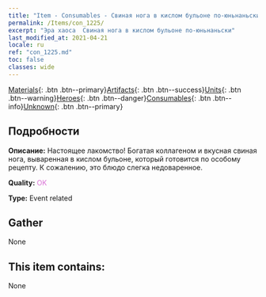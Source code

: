 ```yaml
---
title: "Item - Consumables - Свиная нога в кислом бульоне по-юньнаньски"
permalink: /Items/con_1225/
excerpt: "Эра хаоса  Свиная нога в кислом бульоне по-юньнаньски"
last_modified_at: 2021-04-21
locale: ru
ref: "con_1225.md"
toc: false
classes: wide
---
```

 [Materials](/ru/Items/){: .btn .btn--primary}[Artifacts](/ru/Items/Artifacts/){: .btn .btn--success}[Units](/ru/Items/Units/){: .btn .btn--warning}[Heroes](/ru/Items/Heroes/){: .btn .btn--danger}[Consumables](/ru/Items/Consumables/){: .btn .btn--info}[Unknown](/ru/Items/Unknown/){: .btn .btn--primary}

## Подробности
 **Описание:** Настоящее лакомство! Богатая коллагеном и вкусная свиная нога, вываренная в кислом бульоне, который готовится по особому рецепту. К сожалению, это блюдо слегка недоваренное.

 **Quality:** <span style="color: #DA70D6">OK</span>

 **Type:** Event related

## Gather

  None

## This item contains:

  None

